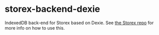 # storex-backend-dexie

IndexedDB back-end for Storex based on Dexie. See [the Storex repo](https://github.com/WorldBrain/storex) for more info on how to use this.
